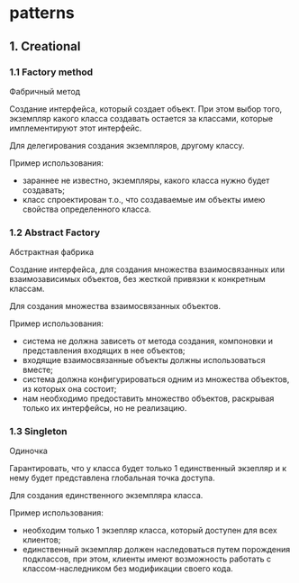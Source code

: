 # patterns

## 1. Creational
### 1.1 Factory method
Фабричный метод 

Создание интерфейса, который создает объект. При этом выбор того, экземпляр какого класса создавать остается за классами, 
которые имплементируют этот интерфейс.

Для делегирования создания экземпляров, другому классу.

Пример использования:
- зараннее не известно, экземпляры, какого класса нужно будет создавать;
- класс спроектирован т.о., что создаваемые им объекты имею свойства определенного класса.

### 1.2 Abstract Factory
Абстрактная фабрика

Создание интерфейса, для создания множества взаимосвязанных или взаимозависимых объектов, без жесткой привязки к конкретным классам.

Для создания множества взаимосвязанных объектов.

Пример использования:
- система не должна зависеть от метода создания, компоновки и представления входящих в нее объектов;
- входящие взаимосвязанные объекты должны использоваться вместе;
- система должна конфигурироваться одним из множества объектов, из которых она состоит;
- нам необходимо предоставить множество объектов, раскрывая только их интерфейсы, но не реализацию.

### 1.3 Singleton
Одиночка

Гарантировать, что у класса будет только 1 единственный экзепляр и к нему  будет представлена глобальная точка доступа.

Для создания единственного экземпляра класса.

Пример использования:
- необходим только 1 экзепляр класса, который доступен для всех клиентов;
- единственный экземпляр должен наследоваться путем порождения подклассов, при этом, клиенты имеют возможность работать с классом-наследником без модификации своего кода.